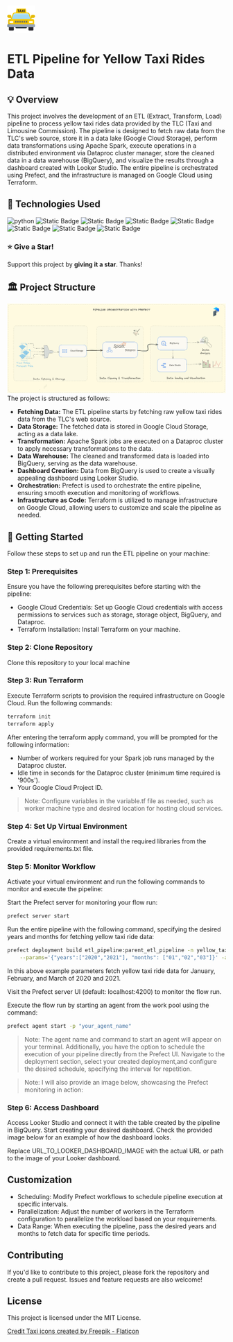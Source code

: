 <img src='taxi_img.png'>

# ETL Pipeline for Yellow Taxi Rides Data

## 💡 Overview

This project involves the development of an ETL (Extract, Transform, Load) pipeline to process yellow taxi rides data provided by the TLC (Taxi and Limousine Commission). The pipeline is designed to fetch raw data from the TLC's web source, store it in a data lake (Google Cloud Storage), perform data transformations using Apache Spark, execute operations in a distributed environment via Dataproc cluster manager, store the cleaned data in a data warehouse (BigQuery), and visualize the results through a dashboard created with Looker Studio. The entire pipeline is orchestrated using Prefect, and the infrastructure is managed on Google Cloud using Terraform.

## 🧰 Technologies Used
![python](https://img.shields.io/badge/python-3.9.17-yellow)
![Static Badge](https://img.shields.io/badge/prefect-2.14.22-lightblue)
![Static Badge](https://img.shields.io/badge/spark-3.5.0-red)
![Static Badge](https://img.shields.io/badge/terraform-1.6.6-purple)
![Static Badge](https://img.shields.io/badge/Cloud-Storage-blue)
![Static Badge](https://img.shields.io/badge/Big-Query-blue)
![Static Badge](https://img.shields.io/badge/Dataproc-blue)
![Static Badge](https://img.shields.io/badge/licence-mit-green)

### :star: Give a Star! 

Support this project by **giving it a star**. Thanks!
   
## 🏛️ Project Structure
<img src='ETL_architecture.png'>
The project is structured as follows:

- **Fetching Data:** The ETL pipeline starts by fetching raw yellow taxi rides data from the TLC's web source.
- **Data Storage:** The fetched data is stored in Google Cloud Storage, acting as a data lake.
- **Transformation:** Apache Spark jobs are executed on a Dataproc cluster to apply necessary transformations to the data.
- **Data Warehouse:** The cleaned and transformed data is loaded into BigQuery, serving as the data warehouse.
- **Dashboard Creation:** Data from BigQuery is used to create a visually appealing dashboard using Looker Studio.
- **Orchestration:** Prefect is used to orchestrate the entire pipeline, ensuring smooth execution and monitoring of workflows.
- **Infrastructure as Code:** Terraform is utilized to manage infrastructure on Google Cloud, allowing users to customize and scale the pipeline as needed.


## 🚀 Getting Started

Follow these steps to set up and run the ETL pipeline on your machine:

### Step 1: Prerequisites

Ensure you have the following prerequisites before starting with the pipeline:

- Google Cloud Credentials: Set up Google Cloud credentials with access permissions to services such as storage, storage object, BigQuery, and Dataproc.
- Terraform Installation: Install Terraform on your machine.

### Step 2: Clone Repository

Clone this repository to your local machine

### Step 3: Run Terraform

Execute Terraform scripts to provision the required infrastructure on Google Cloud. Run the following commands:
```bash
terraform init
terraform apply
```

After entering the terraform apply command, you will be prompted for the following information:
- Number of workers required for your Spark job runs managed by the Dataproc cluster.
- Idle time in seconds for the Dataproc cluster (minimum time required is '900s').
- Your Google Cloud Project ID.

> Note: Configure variables in the variable.tf file as needed, such as worker machine type and desired location for hosting cloud services.

### Step 4: Set Up Virtual Environment

Create a virtual environment and install the required libraries from the provided requirements.txt file.

### Step 5: Monitor Workflow

Activate your virtual environment and run the following commands to monitor and execute the pipeline:

Start the Prefect server for monitoring your flow run:

```bash
prefect server start
```
Run the entire pipeline with the following command, specifying the desired years and months for fetching yellow taxi ride data:

```bash
prefect deployment build etl_pipeline:parent_etl_pipeline -n yellow_taxi_rides_flow \
    --params='{"years":["2020","2021"], "months": ["01","02","03"]}' -a
```
In this above example parameters fetch yellow taxi ride data for January, February, and March of 2020 and 2021.

Visit the Prefect server UI (default: localhost:4200) to monitor the flow run.

Execute the flow run by starting an agent from the work pool using the command:

```bash
prefect agent start -p "your_agent_name"
```
> Note: The agent name and command to start an agent will appear on your terminal. Additionally, you have the option to schedule the execution of your pipeline directly from the Prefect UI. Navigate to the deployment section, select your created deployment,and configure the desired schedule, specifying the interval for repetition.

> Note: I will also provide an image below, showcasing the Prefect monitoring in action:

### Step 6: Access Dashboard

Access Looker Studio and connect it with the table created by the pipeline in BigQuery. Start creating your desired dashboard. Check the provided image below for an example of how the dashboard looks.

Replace URL_TO_LOOKER_DASHBOARD_IMAGE with the actual URL or path to the image of your Looker dashboard.

## Customization

- Scheduling: Modify Prefect workflows to schedule pipeline execution at specific intervals.
- Parallelization: Adjust the number of workers in the Terraform configuration to parallelize the workload based on your requirements.
- Data Range: When executing the pipeline, pass the desired years and months to fetch data for specific time periods.

## Contributing

If you'd like to contribute to this project, please fork the repository and create a pull request. Issues and feature requests are also welcome!

## License
This project is licensed under the MIT License.

<a href="https://www.flaticon.com/free-icons/taxi" title="taxi icons">Credit Taxi icons created by Freepik - Flaticon</a>
